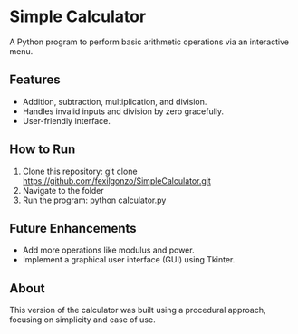 # Simple Calculator

A Python program to perform basic arithmetic operations via an interactive menu.

## Features
- Addition, subtraction, multiplication, and division.
- Handles invalid inputs and division by zero gracefully.
- User-friendly interface.

## How to Run
1. Clone this repository:
git clone https://github.com/fexilgonzo/SimpleCalculator.git
2. Navigate to the folder
3. Run the program:
python calculator.py

## Future Enhancements
- Add more operations like modulus and power.
- Implement a graphical user interface (GUI) using Tkinter.

## About
This version of the calculator was built using a procedural approach, focusing on simplicity and ease of use.
